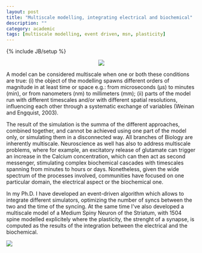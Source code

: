 ```yaml
---
layout: post
title: "Multiscale modelling, integrating electrical and biochemical"
description: ""
category: academic 
tags: [multiscale modelling, event driven, msn, plasticity]
---
```

{% include JB/setup %}

<center>
<img src="{{ BASE_PATH }}/assets/gfx/spines_detailed_thumbnail.png" />
</center>

A model can be considered multiscale when one or both these conditions are true: 
(i) the object of the modelling spawns different orders of magnitude in at least 
time or space e.g.: from microseconds (μs) to minutes (min), or from nanometers (nm)
to millimeters (mm); (ii) parts of the model run with different timescales and/or 
with different spatial resolutions, influencing each other through a systematic 
exchange of variables (Weinan and Engquist, 2003).

The result of the simulation is the summa of the different approaches, combined 
together, and cannot be achieved using one part of the model only, or simulating 
them in a disconnected way. All branches of Biology are inherently multiscale. 
Neuroscience as well has also to address multiscale problems, where for example, 
an excitatory release of glutamate can trigger an increase in the Calcium 
concentration, which can then act as second messenger, stimulating complex 
biochemical cascades with timescales spanning from minutes to hours or days. 
Nonetheless, given the wide spectrum of the processes involved, communities have 
focused on one particular domain, the electrical aspect or the biochemical one.

In my Ph.D. I have developed an event-driven algorithm which allows to integrate 
different simulators, optimizing the number of syncs between the two and the time
of the syncing. At the same time I've also developed a multiscale model of a 
Medium Spiny Neuron of the Striatum, with 1504 spine modelled explicitely where 
the plasticity, the strenght of a synapse, is computed as the results of the 
integration between the electrical and the biochemical.

<img src="{{BASE_PATH}}/assets/gfx/multiscale_simulation_msn.png" />
